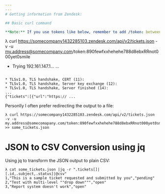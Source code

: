 ```yaml
---
---
# Getting information from Zendesk:

## Basic curl command

**Note:** If you use tokens like below, remember to add /token: between the username and the token.

```
λ curl https://somecompany1432285103.zendesk.com/api/v2/tickets.json  -v -u my.address@somecompany.com/token:890fewfxxhehehe788d8ebxRRnot000yet0smile
*   Trying 192.161.147.1...
...
```

* TLSv1.0, TLS handshake, CERT (11):
* TLSv1.0, TLS handshake, Server key exchange (12):
* TLSv1.0, TLS handshake, Server finished (14):
...
{"tickets":[{"url":"https:// ...
```

Personlly I often prefer redirecting the output to a file: 
```
λ curl https://somecompany1432285103.zendesk.com/api/v2/tickets.json  -v -u my.address@somecomapany.com/token:890fewfxxhehehe788d8ebxRRnot000yet0smile >> some_tickets.json
```


# JSON to CSV Conversion using jq

Using jq to transform the JSON output to plain CSV:
```
λ cat some_tickets.json |jq -r ".tickets[]|[.id,.subject,.status]|@csv"
1,"This is a sample ticket requested and submitted by you","pending"
2,"Test with multi-level ""drop down""","open"
3,"Report system doesn't work","open"
```



